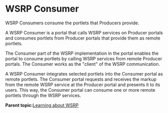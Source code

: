 # WSRP Consumer

WSRP Consumers consume the portlets that Producers provide.

A WSRP Consumer is a portal that calls WSRP services on Producer portals and consumes portlets from Producer portals that provide them as remote portlets.

The Consumer part of the WSRP implementation in the portal enables the portal to consume portlets by calling WSRP services from remote Producer portals. The Consumer works as the "client" of the WSRP communication.

A WSRP Consumer integrates selected portlets into the Consumer portal as remote portlets. The Consumer portal requests and receives the markup from the remote WSRP service at the Producer portal and presents it to its users. This way, the Consumer portal can consume one or more remote portlets through the WSRP services.

**Parent topic:**[Learning about WSRP](../admin-system/wsrpc_learn.md)


